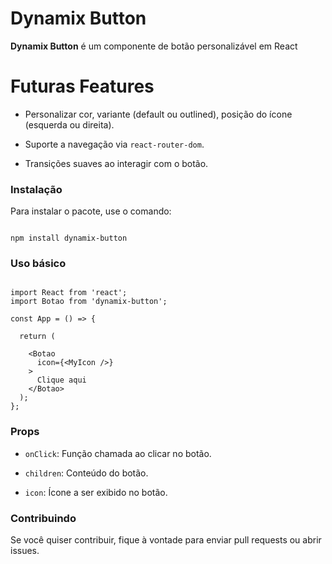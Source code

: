 # Dynamix Button

**Dynamix Button** é um componente de botão personalizável em React

# Futuras Features

- Personalizar cor, variante (default ou outlined), posição do ícone (esquerda ou direita).

- Suporte a navegação via `react-router-dom`.

- Transições suaves ao interagir com o botão.

### Instalação

Para instalar o pacote, use o comando:

```

npm install dynamix-button

```

### Uso básico

```tsx

import React from 'react';
import Botao from 'dynamix-button';

const App = () => {

  return (

    <Botao
      icon={<MyIcon />}
    >
      Clique aqui
    </Botao>
  );
};

```

### Props

- `onClick`: Função chamada ao clicar no botão.

- `children`: Conteúdo do botão.

- `icon`: Ícone a ser exibido no botão.

### Contribuindo

Se você quiser contribuir, fique à vontade para enviar pull requests ou abrir issues.